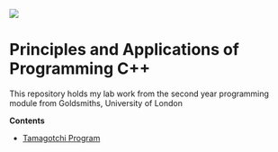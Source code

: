 ![](https://img.shields.io/badge/-C%2B%2B-blue.svg) 


# Principles and Applications of Programming C++ 
This repository holds my lab work from the second year programming module from Goldsmiths, University of London

**Contents**
* [Tamagotchi Program](https://github.com/chxon/Principles-and-Applications-of-Programming-cpp/tree/master/ChinTamagotchi)
